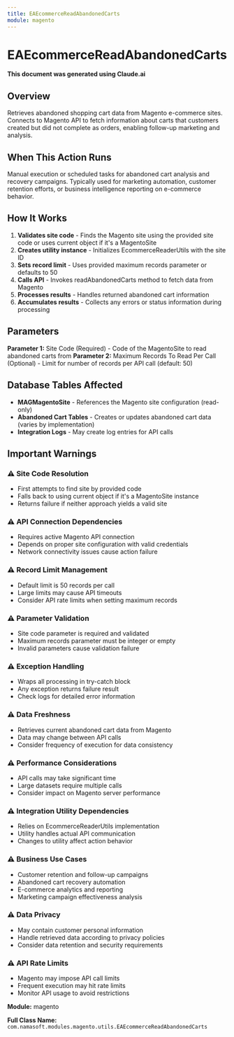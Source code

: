 ```yaml
---
title: EAEcommerceReadAbandonedCarts
module: magento
---
```



<div class='entity-flows'>

# EAEcommerceReadAbandonedCarts

**This document was generated using Claude.ai**

## Overview

Retrieves abandoned shopping cart data from Magento e-commerce sites. Connects to Magento API to fetch information about carts that customers created but did not complete as orders, enabling follow-up marketing and analysis.

## When This Action Runs

Manual execution or scheduled tasks for abandoned cart analysis and recovery campaigns. Typically used for marketing automation, customer retention efforts, or business intelligence reporting on e-commerce behavior.

## How It Works

1. **Validates site code** - Finds the Magento site using the provided site code or uses current object if it's a MagentoSite
2. **Creates utility instance** - Initializes EcommerceReaderUtils with the site ID
3. **Sets record limit** - Uses provided maximum records parameter or defaults to 50
4. **Calls API** - Invokes readAbandonedCarts method to fetch data from Magento
5. **Processes results** - Handles returned abandoned cart information
6. **Accumulates results** - Collects any errors or status information during processing

## Parameters

**Parameter 1:** Site Code (Required) - Code of the MagentoSite to read abandoned carts from
**Parameter 2:** Maximum Records To Read Per Call (Optional) - Limit for number of records per API call (default: 50)

## Database Tables Affected

- **MAGMagentoSite** - References the Magento site configuration (read-only)
- **Abandoned Cart Tables** - Creates or updates abandoned cart data (varies by implementation)
- **Integration Logs** - May create log entries for API calls

## Important Warnings

### ⚠️ Site Code Resolution
- First attempts to find site by provided code
- Falls back to using current object if it's a MagentoSite instance
- Returns failure if neither approach yields a valid site

### ⚠️ API Connection Dependencies
- Requires active Magento API connection
- Depends on proper site configuration with valid credentials
- Network connectivity issues cause action failure

### ⚠️ Record Limit Management
- Default limit is 50 records per call
- Large limits may cause API timeouts
- Consider API rate limits when setting maximum records

### ⚠️ Parameter Validation
- Site code parameter is required and validated
- Maximum records parameter must be integer or empty
- Invalid parameters cause validation failure

### ⚠️ Exception Handling
- Wraps all processing in try-catch block
- Any exception returns failure result
- Check logs for detailed error information

### ⚠️ Data Freshness
- Retrieves current abandoned cart data from Magento
- Data may change between API calls
- Consider frequency of execution for data consistency

### ⚠️ Performance Considerations
- API calls may take significant time
- Large datasets require multiple calls
- Consider impact on Magento server performance

### ⚠️ Integration Utility Dependencies
- Relies on EcommerceReaderUtils implementation
- Utility handles actual API communication
- Changes to utility affect action behavior

### ⚠️ Business Use Cases
- Customer retention and follow-up campaigns
- Abandoned cart recovery automation
- E-commerce analytics and reporting
- Marketing campaign effectiveness analysis

### ⚠️ Data Privacy
- May contain customer personal information
- Handle retrieved data according to privacy policies
- Consider data retention and security requirements

### ⚠️ API Rate Limits
- Magento may impose API call limits
- Frequent execution may hit rate limits
- Monitor API usage to avoid restrictions

**Module:** magento

**Full Class Name:** `com.namasoft.modules.magento.utils.EAEcommerceReadAbandonedCarts`


</div>

